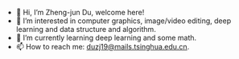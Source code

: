 - 👋 Hi, I’m Zheng-jun Du, welcome here!
- 👀 I’m interested in computer graphics, image/video editing, deep learning and data structure and algorithm.
- 🌱 I’m currently learning deep learning and some math.
- 📫 How to reach me: duzj19@mails.tsinghua.edu.cn.

<!---
![github stats](https://github-readme-stats.vercel.app/api?username=Zhengjun-Du&show_icons=true&count_private=true)
Zhengjun-Du/Zhengjun-Du is a ✨ special ✨ repository because its `README.md` (this file) appears on your GitHub profile.
You can click the Preview link to take a look at your changes.
--->
